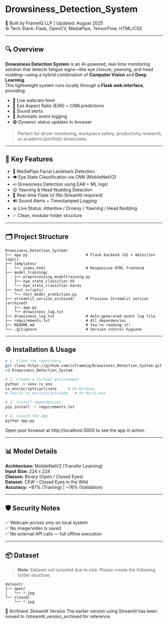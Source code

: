 # Drowsiness_Detection_System

🚀 Built by FrameIQ LLP | Updated: August 2025  
⚙️ Tech Stack: Flask, OpenCV, MediaPipe, TensorFlow, HTML/CSS

---

## 🔍 Overview

**Drowsiness Detection System** is an AI-powered, real-time monitoring solution that detects fatigue signs—like eye closure, yawning, and head nodding—using a hybrid combination of **Computer Vision** and **Deep Learning**.  
This lightweight system runs locally through a **Flask web interface**, providing:

- 🎥 Live webcam feed  
- 🧠 Eye Aspect Ratio (EAR) + CNN predictions  
- 🔔 Sound alerts  
- 📜 Automatic event logging  
- 🟢 Dynamic status updates in-browser

> Perfect for driver monitoring, workplace safety, productivity research, or academic/portfolio showcases.

---

## 🧠 Key Features

- 🧍 MediaPipe Facial Landmark Detection  
- 👁️ Eye State Classification via CNN (MobileNetV2)  
- 💤 Drowsiness Detection using EAR + ML logic  
- 😮 Yawning & Head Nodding Detection  
- 🛜 Real-time Flask UI (No Streamlit required)  
- 🔊 Sound Alerts + Timestamped Logging  
- 📊 Live Status: Attentive / Drowsy / Yawning / Head Nodding  
- ✅ Clean, modular folder structure  

---

## 🗂️ Project Structure
```
Drowsiness_Detection_System/
├── app.py                          # Flask backend (UI + detection logic)
├── templates/
│   └── index.html                  # Responsive HTML frontend
├── model_training/
│   ├── preprocessing_modeltraining.py
│   ├── eye_state_classifier.h5
│   └── eye_state_classifier.keras
├── test_scripts/
│   └── test_model_prediction.py
├── streamlit_version_archived/     # Previous Streamlit version (archived)
│   ├── app.py
│   └── drowsiness_log.txt
├── drowsiness_log.txt              # Auto-generated event log file
├── requirements.txt                # All dependencies
├── README.md                       # You’re reading it!
└── .gitignore                      # Version control hygiene
```

---

## ⚙️ Installation & Usage

```bash
# 1. Clone the repository
git clone https://github.com/cvframeiq/Drowsiness_Detection_System.git
cd Drowsiness_Detection_System

# 2. Create a virtual environment
python -m venv cv_env
cv_env\Scripts\activate     # On Windows
# source cv_env/bin/activate   # On Mac/Linux

# 3. Install dependencies
pip install -r requirements.txt

# 4. Launch the app
python app.py
```
Open your browser at http://localhost:5000 to see the app in action.


---

## 📊 Model Details

**Architecture:** MobileNetV2 (Transfer Learning)  
**Input Size:** 224 x 224  
**Classes:** Binary (Open / Closed Eyes)  
**Dataset:** CEW – Closed Eyes in the Wild  
**Accuracy:** ~87% (Training) | ~76% (Validation)

---

## 🛡️ Security Notes

✅ Webcam access only on local system  
✅ No image/video is saved  
✅ No external API calls — full offline execution

---

## 📦 Dataset

> **Note:** Dataset not included due to size. Please create the following folder structure:

```
dataset/
├── open/
│   └── *.jpg
└── closed/
    └── *.jpg
```

📌 Archived: Streamlit Version
The earlier version using Streamlit has been moved to /streamlit_version_archived for reference.

